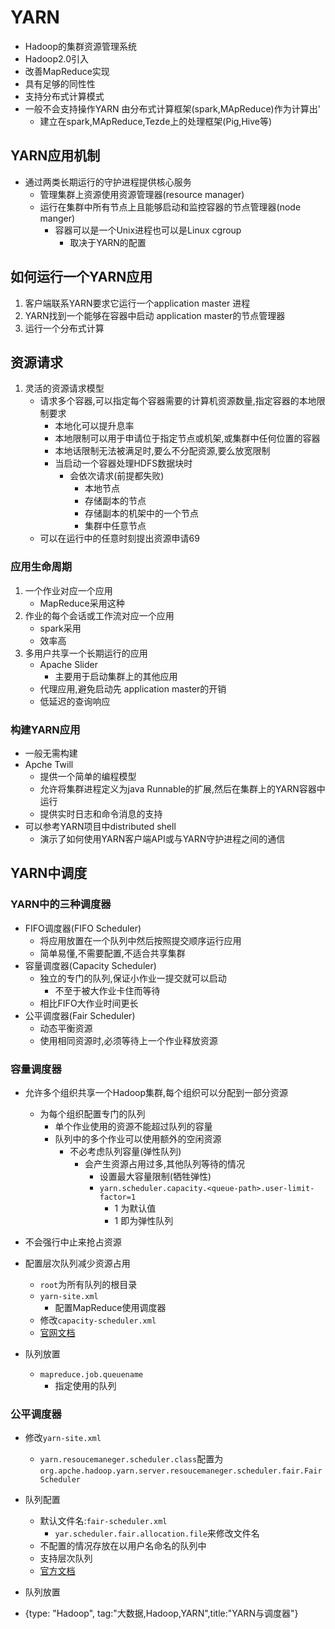 # YARN
- Hadoop的集群资源管理系统
- Hadoop2.0引入
- 改善MapReduce实现
- 具有足够的同性性
- 支持分布式计算模式
- 一般不会支持操作YARN 由分布式计算框架(spark,MApReduce)作为计算出'
  - 建立在spark,MApReduce,Tezde上的处理框架(Pig,Hive等)

## YARN应用机制
- 通过两类长期运行的守护进程提供核心服务
  - 管理集群上资源使用资源管理器(resource manager)
  - 运行在集群中所有节点上且能够启动和监控容器的节点管理器(node manger)
    - 容器可以是一个Unix进程也可以是Linux cgroup
      - 取决于YARN的配置

## 如何运行一个YARN应用
1. 客户端联系YARN要求它运行一个application master 进程
2. YARN找到一个能够在容器中启动 application master的节点管理器
3. 运行一个分布式计算

## 资源请求
1. 灵活的资源请求模型
    - 请求多个容器,可以指定每个容器需要的计算机资源数量,指定容器的本地限制要求
      - 本地化可以提升息率
      - 本地限制可以用于申请位于指定节点或机架,或集群中任何位置的容器
      - 本地话限制无法被满足时,要么不分配资源,要么放宽限制
      - 当启动一个容器处理HDFS数据块时
        - 会依次请求(前提都失败)
          - 本地节点
          - 存储副本的节点
          - 存储副本的机架中的一个节点
          - 集群中任意节点
    - 可以在运行中的任意时刻提出资源申请69

### 应用生命周期
1. 一个作业对应一个应用
    - MapReduce采用这种
2. 作业的每个会话或工作流对应一个应用
    - spark采用
    - 效率高
3. 多用户共享一个长期运行的应用
    - Apache Slider
      - 主要用于启动集群上的其他应用
    - 代理应用,避免启动先 application master的开销
    - 低延迟的查询响应

### 构建YARN应用
- 一般无需构建
- Apche Twill
  - 提供一个简单的编程模型
  - 允许将集群进程定义为java Runnable的扩展,然后在集群上的YARN容器中运行
  - 提供实时日志和命令消息的支持
- 可以参考YARN项目中distributed shell
  - 演示了如何使用YARN客户端API或与YARN守护进程之间的通信

## YARN中调度

### YARN中的三种调度器
- FIFO调度器(FIFO Scheduler)
  - 将应用放置在一个队列中然后按照提交顺序运行应用
  - 简单易懂,不需要配置,不适合共享集群
- 容量调度器(Capacity Scheduler)
  - 独立的专门的队列,保证小作业一提交就可以启动
    - 不至于被大作业卡住而等待
  - 相比FIFO大作业时间更长
- 公平调度器(Fair Scheduler)
  - 动态平衡资源
  - 使用相同资源时,必须等待上一个作业释放资源

### 容量调度器
- 允许多个组织共享一个Hadoop集群,每个组织可以分配到一部分资源
  - 为每个组织配置专门的队列
    - 单个作业使用的资源不能超过队列的容量
    - 队列中的多个作业可以使用额外的空闲资源
      - 不必考虑队列容量(弹性队列)
        - 会产生资源占用过多,其他队列等待的情况
          - 设置最大容量限制(牺牲弹性)
          - `yarn.scheduler.capacity.<queue-path>.user-limit-factor=1`
            - 1 为默认值
            - 1 即为弹性队列
- 不会强行中止来抢占资源
- 配置层次队列减少资源占用
  - `root`为所有队列的根目录
  - `yarn-site.xml`
    - 配置MapReduce使用调度器
  - 修改`capacity-scheduler.xml`
  - [官网文档](http://hadoop.apache.org/docs/r2.6.4/hadoop-yarn/hadoop-yarn-site/CapacityScheduler.html)

- 队列放置
  - `mapreduce.job.queuename`
    - 指定使用的队列

### 公平调度器
- 修改`yarn-site.xml`
  - `yarn.resoucemaneger.scheduler.class`配置为`org.apche.hadoop.yarn.server.resoucemaneger.scheduler.fair.FairScheduler`

- 队列配置
  - 默认文件名:`fair-scheduler.xml`
    - `yar.scheduler.fair.allocation.file`来修改文件名
  - 不配置的情况存放在以用户名命名的队列中
  - 支持层次队列
  - [官方文档](http://hadoop.apache.org/docs/r2.9.0/hadoop-yarn/hadoop-yarn-site/FairScheduler.html)

- 队列放置

- {type: "Hadoop", tag:"大数据,Hadoop,YARN",title:"YARN与调度器"}
